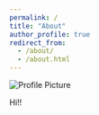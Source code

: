 ```yaml
---
permalink: /
title: "About"
author_profile: true
redirect_from: 
  - /about/
  - /about.html
---
```


![Profile Picture](images/IMG_2175.HEIC)

Hi!!
